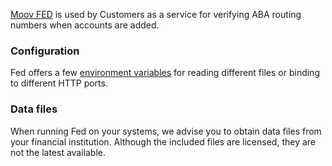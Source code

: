 [Moov FED](https://github.com/moov-io/fed) is used by Customers as a service for verifying ABA routing numbers when accounts are added.

### Configuration

Fed offers a few [environment variables](https://github.com/moov-io/fed#configuration) for reading different files or binding to different HTTP ports.

### Data files

When running Fed on your systems, we advise you to obtain data files from your financial institution. Although the included files are licensed, they are not the latest available.
